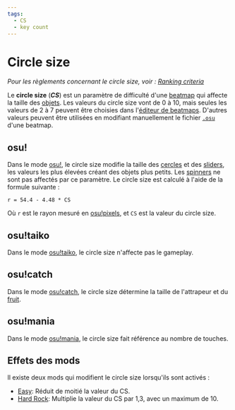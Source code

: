 ```yaml
---
tags:
  - CS
  - key count
---
```


# Circle size

*Pour les règlements concernant le circle size, voir : [Ranking criteria](/wiki/Ranking_criteria)*

Le **circle size** (***CS***) est un paramètre de difficulté d'une [beatmap](/wiki/Beatmap) qui affecte la taille des [objets](/wiki/Gameplay/Hit_object). Les valeurs du circle size vont de 0 à 10, mais seules les valeurs de 2 à 7 peuvent être choisies dans l'[éditeur de beatmaps](/wiki/Client/Beatmap_editor). D'autres valeurs peuvent être utilisées en modifiant manuellement le fichier [`.osu`](/wiki/Client/File_formats/Osu_(file_format)) d'une beatmap.

## osu!

Dans le mode [osu!](/wiki/Game_mode/osu!), le circle size modifie la taille des [cercles](/wiki/Gameplay/Hit_object/Hit_circle) et des [sliders](/wiki/Gameplay/Hit_object/Slider), les valeurs les plus élevées créant des objets plus petits. Les [spinners](/wiki/Gameplay/Hit_object/Spinner) ne sont pas affectés par ce paramètre. Le circle size est calculé à l'aide de la formule suivante :

`r = 54.4 - 4.48 * CS`<!-- multiplied by 1.00041 in the end to account for some bug in old replays -->

Où `r` est le rayon mesuré en [osu!pixels](/wiki/Client/Beatmap_editor/osu!_pixel), et `CS` est la valeur du circle size.

## osu!taiko

Dans le mode [osu!taiko](/wiki/Game_mode/osu!taiko), le circle size n'affecte pas le gameplay.

## osu!catch

Dans le mode [osu!catch](/wiki/Game_mode/osu!catch), le circle size détermine la taille de l'attrapeur et du [fruit](/wiki/Gameplay/Hit_object/Fruit).

## osu!mania

Dans le mode [osu!mania](/wiki/Game_mode/osu!mania), le circle size fait référence au nombre de touches.

## Effets des mods

Il existe deux mods qui modifient le circle size lorsqu'ils sont activés :

- [Easy](/wiki/Gameplay/Game_modifier/Easy): Réduit de moitié la valeur du CS.
- [Hard Rock](/wiki/Gameplay/Game_modifier/Hard_Rock): Multiplie la valeur du CS par 1,3, avec un maximum de 10.
